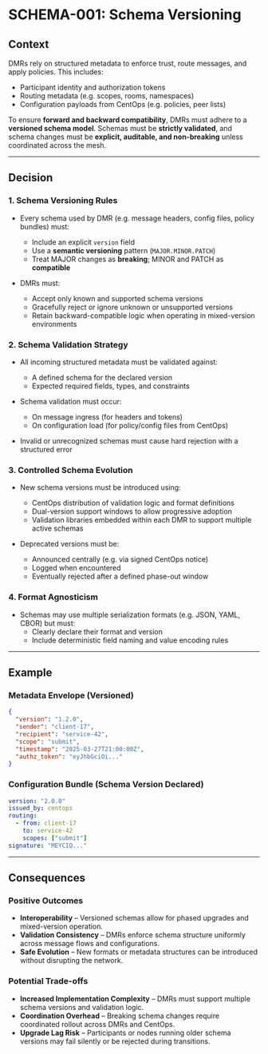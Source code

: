 # SCHEMA-001: Schema Versioning

## Context

DMRs rely on structured metadata to enforce trust, route messages, and apply policies. This includes:

- Participant identity and authorization tokens
- Routing metadata (e.g. scopes, rooms, namespaces)
- Configuration payloads from CentOps (e.g. policies, peer lists)

To ensure **forward and backward compatibility**, DMRs must adhere to a **versioned schema model**. Schemas must be **strictly validated**, and schema changes must be **explicit, auditable, and non-breaking** unless coordinated across the mesh.

---

## Decision

### 1. Schema Versioning Rules

- Every schema used by DMR (e.g. message headers, config files, policy bundles) must:
  - Include an explicit `version` field
  - Use a **semantic versioning** pattern (`MAJOR.MINOR.PATCH`)
  - Treat MAJOR changes as **breaking**; MINOR and PATCH as **compatible**

- DMRs must:
  - Accept only known and supported schema versions
  - Gracefully reject or ignore unknown or unsupported versions
  - Retain backward-compatible logic when operating in mixed-version environments

### 2. Schema Validation Strategy

- All incoming structured metadata must be validated against:
  - A defined schema for the declared version
  - Expected required fields, types, and constraints

- Schema validation must occur:
  - On message ingress (for headers and tokens)
  - On configuration load (for policy/config files from CentOps)

- Invalid or unrecognized schemas must cause hard rejection with a structured error

### 3. Controlled Schema Evolution

- New schema versions must be introduced using:
  - CentOps distribution of validation logic and format definitions
  - Dual-version support windows to allow progressive adoption
  - Validation libraries embedded within each DMR to support multiple active schemas

- Deprecated versions must be:
  - Announced centrally (e.g. via signed CentOps notice)
  - Logged when encountered
  - Eventually rejected after a defined phase-out window

### 4. Format Agnosticism

- Schemas may use multiple serialization formats (e.g. JSON, YAML, CBOR) but must:
  - Clearly declare their format and version
  - Include deterministic field naming and value encoding rules

---

## Example

### Metadata Envelope (Versioned)

```json
{
  "version": "1.2.0",
  "sender": "client-17",
  "recipient": "service-42",
  "scope": "submit",
  "timestamp": "2025-03-27T21:00:00Z",
  "authz_token": "eyJhbGciOi..."
}
```

### Configuration Bundle (Schema Version Declared)

```yaml
version: "2.0.0"
issued_by: centops
routing:
  - from: client-17
    to: service-42
    scopes: ["submit"]
signature: "MEYCIQ..."
```

---

## Consequences

### **Positive Outcomes**

- **Interoperability** – Versioned schemas allow for phased upgrades and mixed-version operation.
- **Validation Consistency** – DMRs enforce schema structure uniformly across message flows and configurations.
- **Safe Evolution** – New formats or metadata structures can be introduced without disrupting the network.

### **Potential Trade-offs**

- **Increased Implementation Complexity** – DMRs must support multiple schema versions and validation logic.
- **Coordination Overhead** – Breaking schema changes require coordinated rollout across DMRs and CentOps.
- **Upgrade Lag Risk** – Participants or nodes running older schema versions may fail silently or be rejected during transitions.

